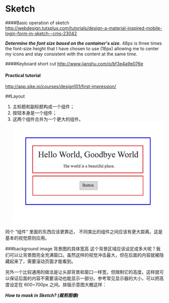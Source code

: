 # Sketch

####Basic operation of sketch
http://webdesign.tutsplus.com/tutorials/design-a-material-inspired-mobile-login-form-in-sketch--cms-23042


***Determine the font size based on the container's size.***
48px is three times the font-size height that I have chosen to use (16px) allowing me to center my icons and stay consistent with the content at the same time.

####Keyboard short cut
http://www.jianshu.com/p/bf3e4a9e076e

#### Practical tutorial
http://app.sike.io/courses/design101/first-impression/




##Layout

1. 主标题和副标题构成一个组件；
2. 按钮本身是一个组件；
3. 这两个组件合并为一个更大的组件。
![](imgs/hero-content-layout-grouping.jpg)

同个 “组件” 里面的东西应该更靠近， 不同类比的组件之间应该有更大距离。这是基本的视觉原则应用。


###background image
背景图的具体宽高
这个背景区域应该设定成多大呢？我们可以让背景图完全充满窗口。虽然这样的视觉冲击最大，但在后面的内容就被隐藏起来了，需要滚动页面才能看到。

另外一个比较通用的做法是让头部背景和窗口一样宽，但限制它的高度。这样就可以保证后面的内容不需要滚动也能显示一部分。参考常见显示器的大小，可以把高度设定在 600~700px 之间。排版示意图大概这样：

***How to mask in Sketch? (裁剪图像)***

